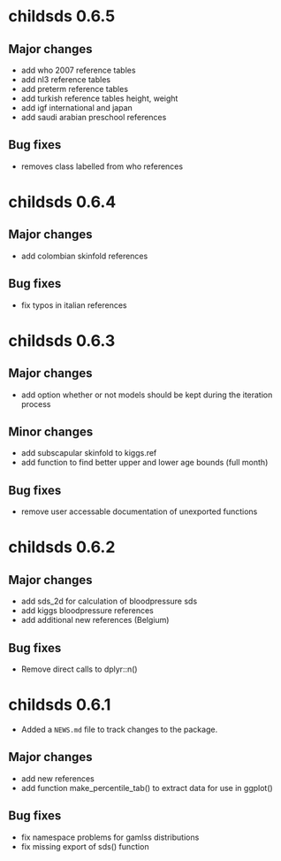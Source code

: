 # childsds 0.6.5
## Major changes
* add who 2007 reference tables
* add nl3 reference tables
* add preterm reference tables
* add turkish reference tables height, weight
* add igf international and japan
* add saudi arabian preschool references
## Bug fixes
* removes class labelled from who references 
# childsds 0.6.4
## Major changes
* add colombian skinfold references
## Bug fixes
*  fix typos in italian references
# childsds 0.6.3
## Major changes
* add option whether or not models should be kept during the iteration process
## Minor changes
* add subscapular skinfold to kiggs.ref
* add function to find better upper and lower age bounds (full month)
## Bug fixes
*  remove user accessable documentation of unexported functions

# childsds 0.6.2
## Major changes
* add sds_2d for calculation of bloodpressure sds
* add kiggs bloodpressure references
* add additional new references (Belgium)

## Bug fixes
* Remove direct calls to dplyr::n()

# childsds 0.6.1

* Added a `NEWS.md` file to track changes to the package.

## Major changes
* add new references
* add function make_percentile_tab() to extract data for use in ggplot()
## Bug fixes
* fix namespace problems for gamlss distributions
* fix missing export of sds() function

